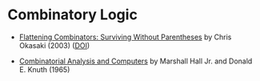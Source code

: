 # Combinatory Logic

* [Flattening Combinators: Surviving Without Parentheses]
  by Chris Okasaki (2003) ([DOI])

* [Combinatorial Analysis and Computers]
  by Marshall Hall Jr. and Donald E. Knuth (1965)

[Flattening Combinators: Surviving Without Parentheses]:
    https://web.archive.org/web/20170828181221/http://www.westpoint.edu:80/eecs/SiteAssets/SitePages/Faculty%20Publication%20Documents/Okasaki/jfp03flat.pdf
[DOI]:
    https://doi.org/10.1017/S0956796802004483
[Combinatorial Analysis and Computers]:
    http://poncelet.math.nthu.edu.tw/disk5/js/computer/hall-knuth.pdf
